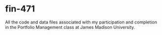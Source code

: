 # fin-471
All the code and data files associated with my participation and completion in the Portfolio Management class at James Madison University.
